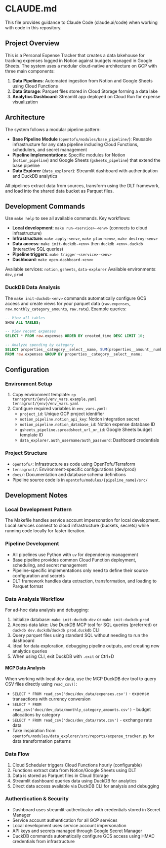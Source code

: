 # CLAUDE.md

This file provides guidance to Claude Code (claude.ai/code) when working with code in this repository.

## Project Overview

This is a Personal Expense Tracker that creates a data lakehouse for tracking expenses logged in Notion against budgets managed in Google Sheets. The system uses a modular cloud-native architecture on GCP with three main components:

1. **Data Pipelines**: Automated ingestion from Notion and Google Sheets using Cloud Functions
2. **Data Storage**: Parquet files stored in Cloud Storage forming a data lake
3. **Analytics Dashboard**: Streamlit app deployed on Cloud Run for expense visualization

## Architecture

The system follows a modular pipeline pattern:

- **Base Pipeline Module** (`opentofu/modules/base_pipeline/`): Reusable infrastructure for any data pipeline including Cloud Functions, schedulers, and secret management
- **Pipeline Implementations**: Specific modules for Notion (`notion_pipeline`) and Google Sheets (`gsheets_pipeline`) that extend the base pipeline
- **Data Explorer** (`data_explorer`): Streamlit dashboard with authentication and DuckDB analytics

All pipelines extract data from sources, transform using the DLT framework, and load into the shared data bucket as Parquet files.

## Development Commands

Use `make help` to see all available commands. Key workflows:

- **Local development**: `make run-<service>-<env>` (connects to cloud infrastructure)
- **Infrastructure**: `make apply-<env>`, `make plan-<env>`, `make destroy-<env>`
- **Data access**: `make init-duckdb-<env>` then `duckdb <env>.duckdb` (interactive SQL queries)
- **Pipeline triggers**: `make trigger-<service>-<env>`
- **Dashboard**: `make open-dashboard-<env>`

Available services: `notion`, `gsheets`, `data-explorer`
Available environments: `dev`, `prod`

### DuckDB Data Analysis

The `make init-duckdb-<env>` commands automatically configure GCS access and create views for your parquet data (`raw.expenses`, `raw.monthly_category_amounts`, `raw.rate`). Example queries:

```sql
-- View all tables
SHOW ALL TABLES;

-- View recent expenses
SELECT * FROM raw.expenses ORDER BY created_time DESC LIMIT 10;

-- Analyze spending by category
SELECT properties__category__select__name, SUM(properties__amount__number) as total
FROM raw.expenses GROUP BY properties__category__select__name;
```

## Configuration

### Environment Setup

1. Copy environment template: `cp terragrunt/{env}/env_vars.example.yaml terragrunt/{env}/env_vars.yaml`
2. Configure required variables in `env_vars.yaml`:
   - `project_id`: Unique GCP project identifier
   - `notion_pipeline.notion_api_key`: Notion integration secret
   - `notion_pipeline.notion_database_id`: Notion expense database ID
   - `gsheets_pipeline.spreadsheet_url_or_id`: Google Sheets budget template ID
   - `data_explorer.auth_username/auth_password`: Dashboard credentials

### Project Structure

- `opentofu/`: Infrastructure as code using OpenTofu/Terraform
- `terragrunt/`: Environment-specific configurations (dev/prod)
- `docs/`: Documentation and database schema definitions
- Pipeline source code is in `opentofu/modules/{pipeline_name}/src/`

## Development Notes

### Local Development Pattern

The Makefile handles service account impersonation for local development. Local services connect to cloud infrastructure (buckets, secrets) while running code locally for faster iteration.

### Pipeline Development

- All pipelines use Python with `uv` for dependency management
- Base pipeline provides common Cloud Function deployment, scheduling, and secret management
- Pipeline-specific implementations only need to define their source configuration and secrets
- DLT framework handles data extraction, transformation, and loading to Parquet format

### Data Analysis Workflow

For ad-hoc data analysis and debugging:

1. Initialize database: `make init-duckdb-dev` or `make init-duckdb-prod`
2. Access data lake: Use DuckDB MCP tool for SQL queries (preferred) or `duckdb dev.duckdb`/`duckdb prod.duckdb` CLI
3. Query parquet files using standard SQL without needing to run the dashboard
4. Ideal for data exploration, debugging pipeline outputs, and creating new analytics queries
5. When using CLI, exit DuckDB with `.exit` or Ctrl+D

#### MCP Data Analysis

When working with local dev data, use the MCP DuckDB dev tool to query CSV files directly using `read_csv()`:

- `SELECT * FROM read_csv('docs/dev_data/expenses.csv')` - expense transactions with currency conversion
- `SELECT * FROM read_csv('docs/dev_data/monthly_category_amounts.csv')` - budget allocations by category  
- `SELECT * FROM read_csv('docs/dev_data/rate.csv')` - exchange rate data
- Take inspiration from `opentofu/modules/data_explorer/src/reports/expense_tracker.py` for data transformation patterns

### Data Flow

1. Cloud Scheduler triggers Cloud Functions hourly (configurable)
2. Functions extract data from Notion/Google Sheets using DLT
3. Data is stored as Parquet files in Cloud Storage
4. Streamlit dashboard queries data using DuckDB for analytics
5. Direct data access available via DuckDB CLI for analysis and debugging

### Authentication & Security

- Dashboard uses streamlit-authenticator with credentials stored in Secret Manager
- Service account authentication for all GCP services
- Local development uses service account impersonation
- API keys and secrets managed through Google Secret Manager
- DuckDB commands automatically configure GCS access using HMAC credentials from infrastructure

